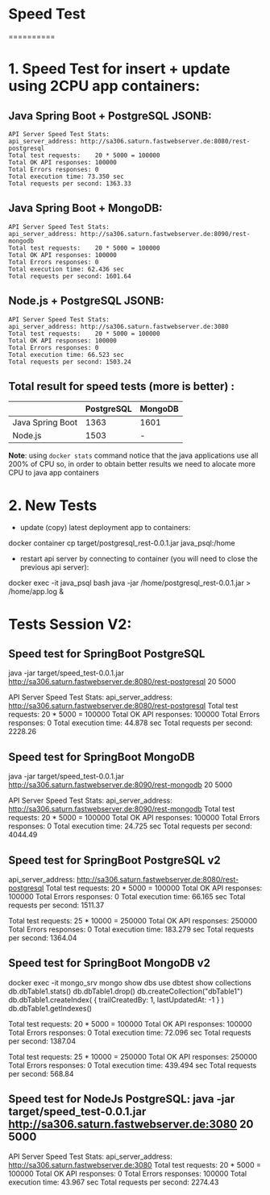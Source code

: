 # Speed Test
 ==========
 
# 1. Speed Test for insert + update using 2CPU app containers:

## Java Spring Boot + PostgreSQL JSONB:
>
    API Server Speed Test Stats:
    api_server_address: http://sa306.saturn.fastwebserver.de:8080/rest-postgresql
    Total test requests:    20 * 5000 = 100000
    Total OK API responses: 100000
    Total Errors responses: 0
    Total execution time: 73.350 sec
    Total requests per second: 1363.33
>

## Java Spring Boot + MongoDB:
>
    API Server Speed Test Stats:
    api_server_address: http://sa306.saturn.fastwebserver.de:8090/rest-mongodb
    Total test requests:    20 * 5000 = 100000
    Total OK API responses: 100000
    Total Errors responses: 0
    Total execution time: 62.436 sec
    Total requests per second: 1601.64
>

##  Node.js + PostgreSQL JSONB:
>
    API Server Speed Test Stats: 
    api_server_address: http://sa306.saturn.fastwebserver.de:3080
    Total test requests:    20 * 5000 = 100000
    Total OK API responses: 100000
    Total Errors responses: 0
    Total execution time: 66.523 sec 
    Total requests per second: 1503.24
>

## Total result for speed tests (more is better) :

|                  | PostgreSQL | MongoDB |
| ---------------- | ---------- |---------|
| Java Spring Boot |    1363    |   1601  |
| Node.js          |    1503    |     -   |


__Note__: using ` docker stats ` command notice that the java applications use all 200% of CPU so, in order to obtain better results we need to alocate more CPU to java app containers


# 2. New Tests

- update (copy) latest deployment app to containers:

docker container cp target/postgresql_rest-0.0.1.jar java_psql:/home

- restart api server by connecting to container (you will need to close the previous api server):

docker exec -it java_psql bash
java -jar /home/postgresql_rest-0.0.1.jar > /home/app.log &


# Tests Session V2:

## Speed test for SpringBoot PostgreSQL
java -jar target/speed_test-0.0.1.jar http://sa306.saturn.fastwebserver.de:8080/rest-postgresql 20 5000

API Server Speed Test Stats: 
api_server_address: http://sa306.saturn.fastwebserver.de:8080/rest-postgresql
Total test requests:    20 * 5000 = 100000
Total OK API responses: 100000
Total Errors responses: 0
Total execution time: 44.878 sec 
Total requests per second: 2228.26

## Speed test for SpringBoot MongoDB
java -jar target/speed_test-0.0.1.jar http://sa306.saturn.fastwebserver.de:8090/rest-mongodb 20 5000

API Server Speed Test Stats: 
api_server_address: http://sa306.saturn.fastwebserver.de:8090/rest-mongodb
Total test requests:    20 * 5000 = 100000
Total OK API responses: 100000
Total Errors responses: 0
Total execution time: 24.725 sec 
Total requests per second: 4044.49




## Speed test for SpringBoot PostgreSQL v2

api_server_address: http://sa306.saturn.fastwebserver.de:8080/rest-postgresql
Total test requests:    20 * 5000 = 100000
Total OK API responses: 100000
Total Errors responses: 0
Total execution time: 66.165 sec
Total requests per second: 1511.37

Total test requests:    25 * 10000 = 250000
Total OK API responses: 250000
Total Errors responses: 0
Total execution time: 183.279 sec
Total requests per second: 1364.04


## Speed test for SpringBoot MongoDB v2

docker exec -it mongo_srv mongo
show dbs
use dbtest
show collections
db.dbTable1.stats()
db.dbTable1.drop()
db.createCollection("dbTable1")
db.dbTable1.createIndex( { trailCreatedBy: 1, lastUpdatedAt: -1 } )
db.dbTable1.getIndexes()

Total test requests:    20 * 5000 = 100000
Total OK API responses: 100000
Total Errors responses: 0
Total execution time: 72.096 sec
Total requests per second: 1387.04


Total test requests:    25 * 10000 = 250000
Total OK API responses: 250000
Total Errors responses: 0
Total execution time: 439.494 sec
Total requests per second: 568.84

## Speed test for NodeJs PostgreSQL: java -jar target/speed_test-0.0.1.jar http://sa306.saturn.fastwebserver.de:3080 20 5000

API Server Speed Test Stats: 
api_server_address: http://sa306.saturn.fastwebserver.de:3080
Total test requests:    20 * 5000 = 100000
Total OK API responses: 0
Total Errors responses: 100000
Total execution time: 43.967 sec
Total requests per second: 2274.43


